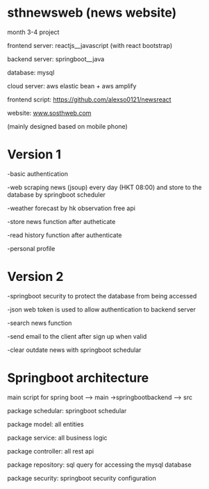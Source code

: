 # sthnewsweb (news website)
month 3-4 project 

frontend server: reactjs__javascript (with react bootstrap)

backend server: springboot__java

database: mysql

cloud server: aws elastic bean + aws amplify

frontend script: https://github.com/alexso0121/newsreact

website: www.sosthweb.com

(mainly designed based on mobile phone)

# Version 1
-basic authentication

-web scraping news (jsoup) every day (HKT 08:00) and store to the database by springboot scheduler

-weather forecast by hk observation free api

-store news function after autheticate

-read history function after authenticate

-personal profile

# Version 2
-springboot security to protect the database from being accessed 

-json web token is used to allow authentication to backend server

-search news function

-send email to the client after sign up when valid

-clear outdate news with springboot schedular


# Springboot architecture
main script for spring boot --> main ->springbootbackend --> src

package schedular: springboot schedular

package model: all entities

package service: all business logic

package controller: all rest api

package repository: sql query for accessing the mysql database

package security: springboot security configuration


